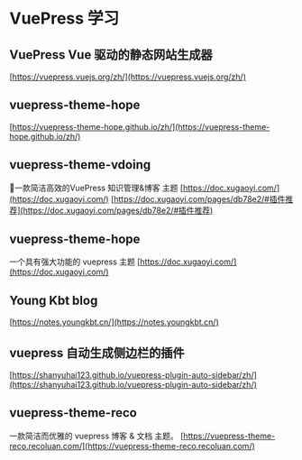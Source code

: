 # VuePress 学习

## VuePress  Vue 驱动的静态网站生成器
[https://vuepress.vuejs.org/zh/](https://vuepress.vuejs.org/zh/)

## vuepress-theme-hope
[https://vuepress-theme-hope.github.io/zh/](https://vuepress-theme-hope.github.io/zh/)

## vuepress-theme-vdoing
🚀一款简洁高效的VuePress 知识管理&博客 主题
[https://doc.xugaoyi.com/](https://doc.xugaoyi.com/)
[https://doc.xugaoyi.com/pages/db78e2/#插件推荐](https://doc.xugaoyi.com/pages/db78e2/#插件推荐)

## vuepress-theme-hope
一个具有强大功能的 vuepress 主题
[https://doc.xugaoyi.com/](https://doc.xugaoyi.com/)

## Young Kbt blog

[https://notes.youngkbt.cn/](https://notes.youngkbt.cn/)

## vuepress 自动生成侧边栏的插件

[https://shanyuhai123.github.io/vuepress-plugin-auto-sidebar/zh/](https://shanyuhai123.github.io/vuepress-plugin-auto-sidebar/zh/)

## vuepress-theme-reco
一款简洁而优雅的 vuepress 博客 & 文档 主题。
[https://vuepress-theme-reco.recoluan.com/](https://vuepress-theme-reco.recoluan.com/)